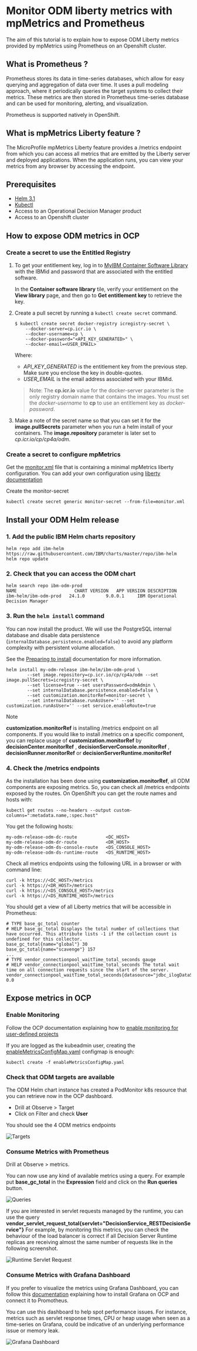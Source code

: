 # Monitor ODM liberty metrics with mpMetrics and Prometheus

The aim of this tutorial is to explain how to expose ODM Liberty metrics provided by mpMetrics using Prometheus on an Openshift cluster. 

## What is Prometheus ?

Prometheus stores its data in time-series databases, which allow for easy querying and aggregation of data over time. It uses a pull modeling approach, where it periodically queries the target systems to collect their metrics. These metrics are then stored in Prometheus time-series database and can be used for monitoring, alerting, and visualization.

Prometheus is supported natively in OpenShift.

## What is mpMetrics Liberty feature ?

The MicroProfile mpMetrics Liberty feature provides a /metrics endpoint from which you can access all metrics that are emitted by the Liberty server and deployed applications. When the application runs, you can view your metrics from any browser by accessing the endpoint.

## Prerequisites

- [Helm 3.1](https://helm.sh/docs/intro/install/)
- [Kubectl](https://kubernetes.io/docs/tasks/tools/install-kubectl)
- Access to an Operational Decision Manager product
- Access to an Openshift cluster

## How to expose ODM metrics in OCP

### Create a secret to use the Entitled Registry

1. To get your entitlement key, log in to [MyIBM Container Software Library](https://myibm.ibm.com/products-services/containerlibrary) with the IBMid and password that are associated with the entitled software.

    In the **Container software library** tile, verify your entitlement on the **View library** page, and then go to **Get entitlement key**  to retrieve the key.

2. Create a pull secret by running a `kubectl create secret` command.

    ```
    $ kubectl create secret docker-registry icregistry-secret \
        --docker-server=cp.icr.io \
        --docker-username=cp \
        --docker-password="<API_KEY_GENERATED>" \
        --docker-email=<USER_EMAIL>
    ```

    Where:

    - *API_KEY_GENERATED* is the entitlement key from the previous step. Make sure you enclose the key in double-quotes.
    - *USER_EMAIL* is the email address associated with your IBMid.

    > Note: The **cp.icr.io** value for the docker-server parameter is the only registry domain name that contains the images. You must set the *docker-username* to **cp** to use an entitlement key as *docker-password*.

3. Make a note of the secret name so that you can set it for the **image.pullSecrets** parameter when you run a helm install of your containers. The **image.repository** parameter is later set to *cp.icr.io/cp/cp4a/odm*.

### Create a secret to configure mpMetrics

Get the [monitor.xml](./monitor.xml) file that is containing a minimal mpMetrics liberty configuration. You can add your own configuration using [liberty documentation](https://openliberty.io/docs/23.0.0.12/reference/config/mpMetrics.html)

Create the monitor-secret

  ```shell
  kubectl create secret generic monitor-secret --from-file=monitor.xml
  ``` 

## Install your ODM Helm release

### 1. Add the public IBM Helm charts repository

  ```shell
  helm repo add ibm-helm https://raw.githubusercontent.com/IBM/charts/master/repo/ibm-helm
  helm repo update
  ```

### 2. Check that you can access the ODM chart

  ```shell
  helm search repo ibm-odm-prod
  NAME                  	CHART VERSION	APP VERSION	DESCRIPTION
  ibm-helm/ibm-odm-prod	  24.1.0       	9.0.0.1   	IBM Operational Decision Manager
  ```

### 3. Run the `helm install` command

You can now install the product. We will use the PostgreSQL internal database and disable data persistence (`internalDatabase.persistence.enabled=false`) to avoid any platform complexity with persistent volume allocation.

See the [Preparing to install](https://www.ibm.com/docs/en/odm/9.0.0?topic=production-preparing-install-operational-decision-manager) documentation for more information.

```shell
helm install my-odm-release ibm-helm/ibm-odm-prod \
        --set image.repository=cp.icr.io/cp/cp4a/odm --set image.pullSecrets=icregistry-secret \
        --set license=true --set usersPassword=odmAdmin \
        --set internalDatabase.persistence.enabled=false \
        --set customization.monitorRef=monitor-secret \
        --set internalDatabase.runAsUser='' --set customization.runAsUser='' --set service.enableRoute=true
```

> [!NOTE]
> **customization.monitorRef** is installing /metrics endpoint on all components. 
> If you would like to install /metrics on a specific component, you can replace usage of **customization.monitorRef** by **decisionCenter.monitorRef** , **decisionServerConsole.monitorRef** , **decisionRunner.monitorRef** or **decisionServerRuntime.monitorRef**

### 4. Check the /metrics endpoints

As the installation has been done using **customization.monitorRef**, all ODM components are exposing metrics. So, you can check all /metrics endpoints exposed by the routes.
On OpenShift you can get the route names and hosts with:

```
kubectl get routes --no-headers --output custom-columns=":metadata.name,:spec.host"
```

You get the following hosts:

```
my-odm-release-odm-dc-route           <DC_HOST>
my-odm-release-odm-dr-route           <DR_HOST>
my-odm-release-odm-ds-console-route   <DS_CONSOLE_HOST>
my-odm-release-odm-ds-runtime-route   <DS_RUNTIME_HOST>
```

Check all metrics endpoints using the following URL in a browser or with command line:

```
curl -k https://<DC_HOST>/metrics
curl -k https://<DR_HOST>/metrics
curl -k https://<DS_CONSOLE_HOST>/metrics
curl -k https://<DS_RUNTIME_HOST>/metrics
```

You should get a view of all Liberty metrics that will be accessible in Prometheus:
    
```
# TYPE base_gc_total counter
# HELP base_gc_total Displays the total number of collections that have occurred. This attribute lists -1 if the collection count is undefined for this collector.
base_gc_total{name="global"} 30
base_gc_total{name="scavenge"} 157
...
# TYPE vendor_connectionpool_waitTime_total_seconds gauge
# HELP vendor_connectionpool_waitTime_total_seconds The total wait time on all connection requests since the start of the server.
vendor_connectionpool_waitTime_total_seconds{datasource="jdbc_ilogDataSource"} 0.0
```

## Expose metrics in OCP

### Enable Monitoring

Follow the OCP documentation explaining how to [enable monitoring for user-defined projects](https://docs.openshift.com/container-platform/4.14/monitoring/enabling-monitoring-for-user-defined-projects.html) 

If you are logged as the kubeadmin user, creating the [enableMetricsConfigMap.yaml](./enableMetricsConfigMap.yaml) configmap is enough:

```
kubectl create -f enableMetricsConfigMap.yaml
```

### Check that ODM targets are available

The ODM Helm chart instance has created a PodMonitor k8s resource that you can retrieve now in the OCP dashboard.
* Drill at Observe > Target
* Click on Filter and check **User**
 
You should see the 4 ODM metrics endpoints

![Targets](./images/targets.png) 

### Consume Metrics with Prometheus

Drill at Observe > metrics.

You can now use any kind of available metrics using a query.
For example put **base_gc_total** in the **Expression** field and click on the **Run queries** button.

![Queries](./images/queries.png)

If you are interested in servlet requests managed by the runtime, you can use the query **vendor_servlet_request_total{servlet="DecisionService_RESTDecisionService"}**
For example, by monitoring this metrics, you can check the behaviour of the load balancer is correct if all Decision Server Runtime replicas are receiving almost the same number of requests like in the following screenshot.
 
![Runtime Servlet Request](./images/RuntimeRequest.png)

### Consume Metrics with Grafana Dashboard

If you prefer to visualize the metrics using Grafana Dashboard, you can follow this [documentation](https://cloud.redhat.com/experts/o11y/ocp-grafana/) explaining how to install Grafana on OCP and connect it to Promotheus.

You can use this dashboard to help spot performance issues. For instance, metrics such as servlet response times, CPU or heap usage when seen as a time-series on Grafana, could be indicative of an underlying performance issue or memory leak.

![Grafana Dashboard](./images/GrafanaDashboard.png)
